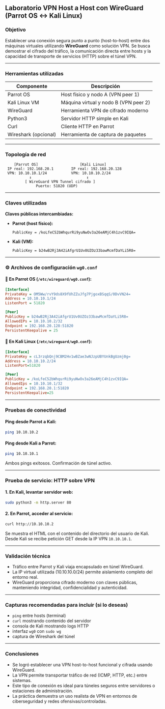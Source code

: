 ## **Laboratorio VPN Host a Host con WireGuard (Parrot OS ↔ Kali Linux)**

### Objetivo

Establecer una conexión segura punto a punto (host-to-host) entre dos máquinas virtuales utilizando **WireGuard** como solución VPN. Se busca demostrar el cifrado del tráfico, la comunicación directa entre hosts y la capacidad de transporte de servicios (HTTP) sobre el túnel VPN.

---

### Herramientas utilizadas

| Componente           | Descripción                           |
| -------------------- | ------------------------------------- |
| Parrot OS            | Host físico y nodo A (VPN peer 1)     |
| Kali Linux VM        | Máquina virtual y nodo B (VPN peer 2) |
| WireGuard            | Herramienta VPN de cifrado moderno    |
| Python3              | Servidor HTTP simple en Kali          |
| Curl                 | Cliente HTTP en Parrot                |
| Wireshark (opcional) | Herramienta de captura de paquetes    |

---

### Topología de red

```
    [Parrot OS]                   [Kali Linux]
 IP real: 192.168.20.1        IP real: 192.168.20.128
 VPN: 10.10.10.1/24           VPN: 10.10.10.2/24
           ↕                         ↕
         [ WireGuard VPN Tunnel cifrado ]
              Puerto: 51820 (UDP)
```

---

### Claves utilizadas

**Claves públicas intercambiadas:**

* **Parrot (host físico):**

  ```text
  PublicKey = /koLfeC52bWhqurRi9yuNwOv3a26eAMjC4h1zvC9IQA=

  ```
* **Kali (VM):**

  ```text
  PublicKey = b24wB2Rj3A42iAfgrU1Uv0UZOz33bawMcmfDaYLi5R8=
  
  ```

---

### ⚙️ Archivos de configuración `wg0.conf`

#### 📄 En Parrot OS (`/etc/wireguard/wg0.conf`):

```ini
[Interface]
PrivateKey = OM5Ww/rvY9ds8X9fUhZZuJfg7PjgoxBSqqS/0DvVN24=
Address = 10.10.10.1/24
ListenPort = 51820

[Peer]
PublicKey = b24wB2Rj3A42iAfgrU1Uv0UZOz33bawMcmfDaYLi5R8=
AllowedIPs = 10.10.10.2/32
Endpoint = 192.168.20.128:51820
PersistentKeepalive = 25


```

#### 📄 En Kali Linux (`/etc/wireguard/wg0.conf`):

```ini
[Interface]
PrivateKey = cL3rzqbQnj9CBM2Hv1wBZae3wNJzpUBYUnkBgUzmj0g=
Address = 10.10.10.2/24
ListenPort=51820

[Peer]
PublicKey = /koLfeC52bWhqurRi9yuNwOv3a26eAMjC4h1zvC9IQA=
AllowedIps = 10.10.10.1/32
Endpoint = 192.168.20.1:51820
PersistentKeepalive=25

```

---

### Pruebas de conectividad

#### Ping desde Parrot a Kali:

```bash
ping 10.10.10.2
```

#### Ping desde Kali a Parrot:

```bash
ping 10.10.10.1
```

Ambos pings exitosos. Confirmación de túnel activo.

---

### Prueba de servicio: HTTP sobre VPN

#### 1. En **Kali**, levantar servidor web:

```bash
sudo python3 -m http.server 80
```

#### 2. En **Parrot**, acceder al servicio:

```bash
curl http://10.10.10.2
```

Se muestra el HTML con el contenido del directorio del usuario de Kali.
Desde Kali se recibe petición GET desde la IP VPN `10.10.10.1`.

---

### Validación técnica

* Tráfico entre Parrot y Kali viaja encapsulado en túnel WireGuard.
* La IP virtual utilizada (10.10.10.0/24) permite aislamiento completo del entorno real.
* WireGuard proporciona cifrado moderno con claves públicas, manteniendo integridad, confidencialidad y autenticidad.

---

### Capturas recomendadas para incluir (si lo deseas)

* `ping` entre hosts (terminal)
* `curl` mostrando contenido del servidor
* consola de Kali mostrando logs HTTP
* interfaz `wg0` con `sudo wg`
* captura de Wireshark del túnel

---

### Conclusiones

* Se logró establecer una VPN host-to-host funcional y cifrada usando WireGuard.
* La VPN permite transportar tráfico de red (ICMP, HTTP, etc.) entre sistemas.
* Este tipo de conexión es ideal para túneles seguros entre servidores o estaciones de administración.
* La práctica demuestra un uso realista de VPN en entornos de ciberseguridad y redes ofensivas/controladas.
